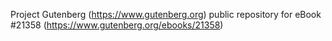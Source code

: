 Project Gutenberg (https://www.gutenberg.org) public repository for eBook #21358 (https://www.gutenberg.org/ebooks/21358)
